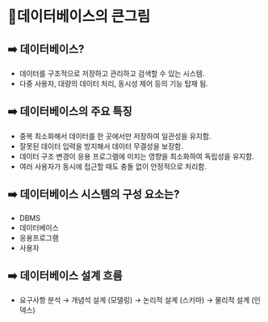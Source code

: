 # 📍데이터베이스의 큰그림

## ➡️ 데이터베이스?

- 데이터를 구조적으로 저장하고 관리하고 검색할 수 있는 시스템.
- 다중 사용자, 대량의 데이터 처리, 동시성 제어 등의 기능 탑재 됨.

## ➡️ 데이터베이스의 주요 특징

- 중복 최소화해서 데이터를 한 곳에서만 저장하여 일관성을 유지함.
- 잘못된 데이터 입력을 방지해서 데이터 무결성을 보장함.
- 데이터 구조 변경이 응용 프로그램에 미치는 영향을 최소화하여 독립성을 유지함.
- 여러 사용자가 동시에 접근할 때도 충돌 없이 안정적으로 처리함.

## ➡️ 데이터베이스 시스템의 구성 요소는?

- DBMS
- 데이터베이스
- 응용프로그램
- 사용자

## ➡️ 데이터베이스 설계 흐름

- 요구사항 분석 → 개념석 설계 (모델링) → 논리적 설계 (스키마) → 물리적 설계 (인덱스)
